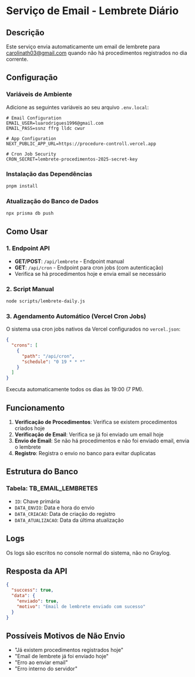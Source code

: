 # Serviço de Email - Lembrete Diário

## Descrição
Este serviço envia automaticamente um email de lembrete para carolinath03@gmail.com quando não há procedimentos registrados no dia corrente.

## Configuração

### Variáveis de Ambiente
Adicione as seguintes variáveis ao seu arquivo `.env.local`:

```env
# Email Configuration
EMAIL_USER=luarodrigues1996@gmail.com
EMAIL_PASS=ssnz ffrg lldc cwur

# App Configuration
NEXT_PUBLIC_APP_URL=https://procedure-controll.vercel.app

# Cron Job Security
CRON_SECRET=lembrete-procedimentos-2025-secret-key
```

### Instalação das Dependências
```bash
pnpm install
```

### Atualização do Banco de Dados
```bash
npx prisma db push
```

## Como Usar

### 1. Endpoint API
- **GET/POST**: `/api/lembrete` - Endpoint manual
- **GET**: `/api/cron` - Endpoint para cron jobs (com autenticação)
- Verifica se há procedimentos hoje e envia email se necessário

### 2. Script Manual
```bash
node scripts/lembrete-daily.js
```

### 3. Agendamento Automático (Vercel Cron Jobs)
O sistema usa cron jobs nativos da Vercel configurados no `vercel.json`:
```json
{
  "crons": [
    {
      "path": "/api/cron",
      "schedule": "0 19 * * *"
    }
  ]
}
```
Executa automaticamente todos os dias às 19:00 (7 PM).

## Funcionamento

1. **Verificação de Procedimentos**: Verifica se existem procedimentos criados hoje
2. **Verificação de Email**: Verifica se já foi enviado um email hoje
3. **Envio de Email**: Se não há procedimentos e não foi enviado email, envia o lembrete
4. **Registro**: Registra o envio no banco para evitar duplicatas

## Estrutura do Banco

### Tabela: TB_EMAIL_LEMBRETES
- `ID`: Chave primária
- `DATA_ENVIO`: Data e hora do envio
- `DATA_CRIACAO`: Data de criação do registro
- `DATA_ATUALIZACAO`: Data da última atualização

## Logs
Os logs são escritos no console normal do sistema, não no Graylog.

## Resposta da API
```json
{
  "success": true,
  "data": {
    "enviado": true,
    "motivo": "Email de lembrete enviado com sucesso"
  }
}
```

## Possíveis Motivos de Não Envio
- "Já existem procedimentos registrados hoje"
- "Email de lembrete já foi enviado hoje"
- "Erro ao enviar email"
- "Erro interno do servidor"
